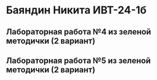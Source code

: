 # Баяндин Никита ИВТ-24-1б
## Лабораторная работа №4 из зеленой методички (2 вариант)
## Лабораторная работа №5 из зеленой методички (2 вариант)
